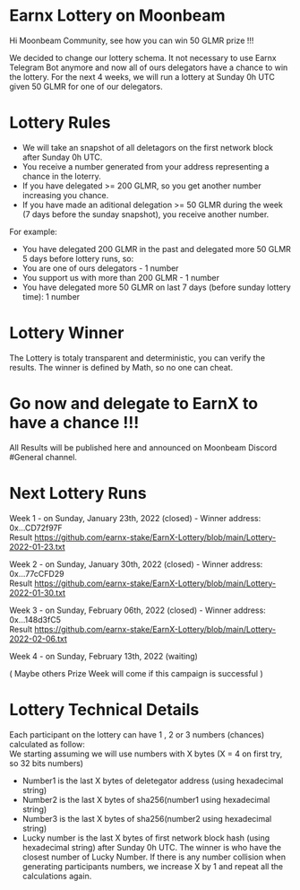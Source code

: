 # Earnx Lottery on Moonbeam
Hi Moonbeam Community, see how you can win 50 GLMR prize !!! 

We decided to change our lottery schema. It not necessary to use Earnx Telegram Bot anymore and now all of ours delegators have a chance to win the lottery. 
For the next 4 weeks, we will run a lottery at Sunday 0h UTC given 50 GLMR for one of our delegators.

# Lottery Rules
- We will take an snapshot of all deletagors on the first network block after Sunday 0h UTC.
- You receive a number generated from your address representing a chance in the loterry.
- If you have delegated >= 200 GLMR, so you get another number increasing you chance.
- If you have made an aditional delegation >= 50 GLMR during the week (7 days before the sunday snapshot), you receive another number.

For example:
- You have delegated 200 GLMR in the past and delegated more 50 GLMR 5 days before lottery runs, so:
- You are one of ours delegators - 1 number
- You support us with more than 200 GLMR - 1 number
- You have delegated more 50 GLMR on last 7 days (before sunday lottery time): 1 number

# Lottery Winner
The Lottery is totaly transparent and deterministic, you can verify the results. The winner is defined by Math, so no one can cheat.

# Go now and delegate to EarnX to have a chance !!!

All Results will be published here and announced on Moonbeam Discord #General channel. 

# Next Lottery Runs 
Week 1 - on Sunday, January 23th, 2022 (closed) - Winner address: 0x...CD72f97F <br>
Result https://github.com/earnx-stake/EarnX-Lottery/blob/main/Lottery-2022-01-23.txt

Week 2 - on Sunday, January 30th, 2022 (closed) - Winner address: 0x...77cCFD29 <br>
Result https://github.com/earnx-stake/EarnX-Lottery/blob/main/Lottery-2022-01-30.txt

Week 3 - on Sunday, February 06th, 2022 (closed) - Winner address: 0x...148d3fC5 <br>
Result https://github.com/earnx-stake/EarnX-Lottery/blob/main/Lottery-2022-02-06.txt

Week 4 - on Sunday, February 13th, 2022 (waiting)

( Maybe others Prize Week will come if this campaign is successful )

# Lottery Technical Details
Each participant on the lottery can have 1 , 2 or 3 numbers (chances) calculated as follow:<BR>
We starting assuming we will use numbers with X bytes (X = 4 on first try, so 32 bits numbers)
- Number1 is the last X bytes of deletegator address (using hexadecimal string)
- Number2 is the last X bytes of sha256(number1 using hexadecimal string)
- Number3 is the last X bytes of sha256(number2 using hexadecimal string)
- Lucky number is the last X bytes of first network block hash (using hexadecimal string) after Sunday 0h UTC. 
The winner is who have the closest number of Lucky Number.
If there is any number collision when generating participants numbers, we increase X by 1 and repeat all the calculations again.





 

